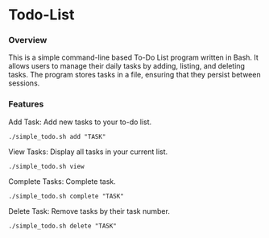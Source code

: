 # Todo-List

### Overview
This is a simple command-line based To-Do List program written in Bash. It allows users to manage their daily tasks by adding, listing, and deleting tasks. The program stores tasks in a file, ensuring that they persist between sessions.

### Features

Add Task: Add new tasks to your to-do list.
```
./simple_todo.sh add "TASK"
```


View Tasks: Display all tasks in your current list.
```
./simple_todo.sh view
```


Complete Tasks: Complete task.
```
./simple_todo.sh complete "TASK"
```



Delete Task: Remove tasks by their task number.
```
./simple_todo.sh delete "TASK"
```

 



